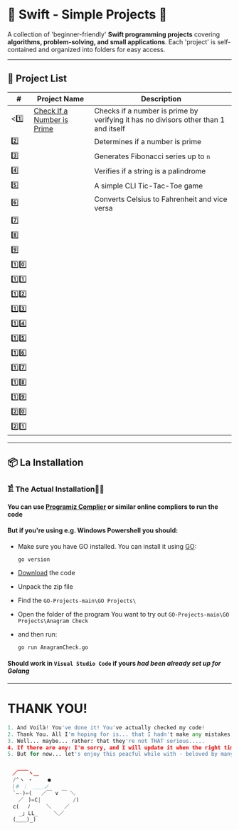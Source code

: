 # 📌 Swift - Simple Projects 🚀  

A collection of 'beginner-friendly' **Swift programming projects** covering **algorithms, problem-solving, and small applications**. Each 'project' is self-contained and organized into folders for easy access.  

---

## 📂 Project List  

| #  | Project Name               | Description |
|----|----------------------------|-------------|
| <1️⃣ |[Check If a Number is Prime](https://github.com/JakubStachh/Swift-Projects/tree/main/Swift%20Projects/Check%20If%20a%20Number%20is%20Prime)|Checks if a number is prime by verifying it has no divisors other than 1 and itself|
| 2️⃣ || Determines if a number is prime |
| 3️⃣ || Generates Fibonacci series up to `n` |
| 4️⃣ || Verifies if a string is a palindrome |
| 5️⃣ || A simple CLI Tic-Tac-Toe game |
| 6️⃣ || Converts Celsius to Fahrenheit and vice versa |
| 7️⃣ ||
| 8️⃣ ||
| 9️⃣ ||
| 1️⃣0️⃣ ||
| 1️⃣1️⃣ ||
| 1️⃣2️⃣ ||
| 1️⃣3️⃣ ||
| 1️⃣4️⃣ ||
| 1️⃣5️⃣ ||
| 1️⃣6️⃣ ||
| 1️⃣7️⃣ ||
| 1️⃣8️⃣ ||
| 1️⃣9️⃣ ||
| 2️⃣0️⃣ ||
| 2️⃣1️⃣ ||


---

## 📦 La Installation

### 𓀃 The Actual Installation🤌🤌

#### You can use [Programiz Complier](https://www.programiz.com/swift/online-compiler/) or similar online compliers to run the code

#### But if you're using e.g. Windows Powershell you should:

- Make sure you have GO installed. You can install it using [GO](https://go.dev/doc/install):

  ```
  go version
  ```
  
- [Download](https://github.com/JakubStachh/GO-Projects/archive/refs/heads/main.zip) the code
- Unpack the zip file
- Find the `GO-Projects-main\GO Projects\`
- Open the folder of the program You want to try out `GO-Projects-main\GO Projects\Anagram Check`
- and then run:
  
  ```sh
  go run AnagramCheck.go
  ```
#### Should work in `Visual Studio Code` if yours *had been already set up for Golang*

---

# THANK YOU!
```python
1. And Voilà! You've done it! You've actually checked my code! 
2. Thank You. All I'm hoping for is... that I hadn't make any mistakes.
3. Well... maybe... rather: that they're not THAT serious.....
4. If there are any: I'm sorry, and I will update it when the right time comes.... 
5. But for now... let's enjoy this peacful while with - beloved by many - EL SNOOPY!!!


ㅤ／￣￣ヽ＿
　/^ヽ ・   　●
 ｜# ｜　＿＿ノ
　`―-)=(   ／￣ ∨ ￣ ＼
　　／ㅤ)=C|          /)
　c(　 ﾉ     ＼    ／
　  _｣ LL_     ＼／
　(＿＿)_)
```

